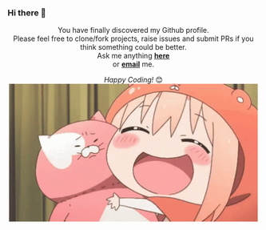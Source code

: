 ### Hi there 👋

</div>

<div align="center">

You have finally discovered my Github profile. <br>
Please feel free to clone/fork projects, raise issues and submit PRs if you think something could be better. <br>
Ask me anything <a href="https://github.com/Shorakie/Shorakie/issues/new"><b>here</b></a><br>
or <a href="mailto:mhmdamin.jafari@gmail.com"><b>email</b></a> me.

<i>Happy Coding!</i> 😊
 <br>
<img align="center" src="https://raw.githubusercontent.com/Shorakie/Shorakie/main/assets/anime-blush.gif" alt=">, <">

</div>

